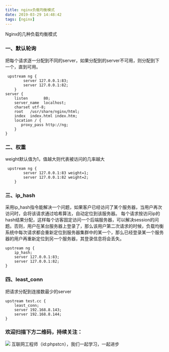 ```yaml
---
title: nginx负载均衡模式
date: 2019-03-29 14:48:42
tags: [nginx]
---
```

Nginx的几种负载均衡模式

### 一、默认轮询

把每个请求逐一分配到不同的server，如果分配到的server不可用，则分配到下一个，直到可用。

```
 upstream ng {
        server 127.0.0.1:83;
        server 127.0.0.1:82;
    }
server {
    listen       80;
    server_name  localhost;
    charset utf-8;
    root   /usr/share/nginx/html;
    index  index.html index.htm;
    location / {
       proxy_pass http://ng;
    }
}
```

### 二、权重

weight默认值为1，值越大则代表被访问的几率越大

```
 upstream ng {
        server 127.0.0.1:83 weight=1;
        server 127.0.0.1:82 weight=2;
    }
```

### 三、ip_hash

采用ip_hash指令能解决一个问题，如果客户已经访问了某个服务器，当用户再次访问时，会将该请求通过哈希算法，自动定位到该服务器。
每个请求按访问ip的hash结果分配，这样每个访客固定访问一个后端服务器，可以解决session的问题。否则，用户在某台服务器上登录了，那么该用户第二次请求的时候，负载均衡系统中每次请求都会重新定位到服务器集群中的某一个，那么已经登录某一个服务器的用户再重新定位到另一个服务器，其登录信息将会丢失。

```
upstream ng {
    ip_hash;
    server 127.0.0.1:83;
    server 127.0.0.1:82;
}
```

### 四、least_conn

把请求分配到连接数最少的server

```
upstream test.cc {
    least_conn;
    server 192.168.8.143;
    server 192.168.8.144;
}
```

### 欢迎扫描下方二维码，持续关注：

![](https://user-gold-cdn.xitu.io/2019/3/17/1698b447d75fb9bb?w=258&h=258&f=jpeg&s=28010)
互联网工程师（id:phpstcn），我们一起学习，一起进步